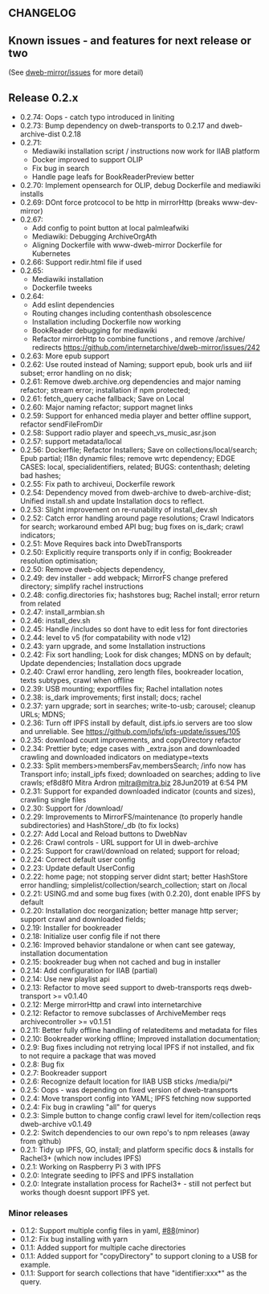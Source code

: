 ## CHANGELOG

## Known issues - and features for next release or two

(See [dweb-mirror/issues](https://github.com/internetarchive/dweb-mirror/issues) for more detail)

## Release 0.2.x
* 0.2.74: Oops - catch typo introduced in liniting 
* 0.2.73: Bump dependency on dweb-transports to 0.2.17 and dweb-archive-dist 0.2.18
* 0.2.71:
  * Mediawiki installation script / instructions now work for IIAB platform
  * Docker improved to support OLIP
  * Fix bug in search
  * Handle page leafs for BookReaderPreview better
* 0.2.70: Implement opensearch for OLIP, debug Dockerfile and mediawiki installs
* 0.2.69: DOnt force protcocol to be http in mirrorHttp (breaks www-dev-mirror)
* 0.2.67: 
  * Add config to point button at local palmleafwiki
  * Mediawiki: Debugging ArchiveOrgAth
  * Aligning Dockerfile with www-dweb-mirror Dockerfile for Kubernetes
* 0.2.66: Support redir.html file if used
* 0.2.65: 
  * Mediawiki installation
  * Dockerfile tweeks
* 0.2.64: 
  * Add eslint dependencies
  * Routing changes including contenthash obsolescence
  * Installation including Dockerfile now working
  * BookReader debugging for mediawiki
  * Refactor mirrorHttp to combine functions , and remove /archive/ redirects https://github.com/internetarchive/dweb-mirror/issues/242
* 0.2.63: More epub support
* 0.2.62: Use routed instead of Naming; support epub, book urls and iiif subset; error handling on no disk; 
* 0.2.61: Remove dweb.archive.org dependencies and major naming refactor; stream error; installation if npm protected; 
* 0.2.61: fetch_query cache fallback; Save on Local
* 0.2.60: Major naming refactor; support magnet links
* 0.2.59: Support for enhanced media player and better offline support, refactor sendFileFromDir
* 0.2.58: Support radio player and speech_vs_music_asr.json
* 0.2.57: support metadata/local
* 0.2.56: Dockerfile; Refactor Installers; Save on collections/local/search; Epub partial; I18n dynamic files; remove wrtc dependency; EDGE CASES: local, specialidentifiers, related; BUGS: contenthash; deleting bad hashes; 
* 0.2.55: Fix path to archiveui, Dockerfile rework
* 0.2.54: Dependency moved from dweb-archive to dweb-archive-dist; Unified install.sh and update Installation docs to reflect. 
* 0.2.53: Slight improvement on re-runability of install_dev.sh
* 0.2.52: Catch error handling around page resolutions; Crawl Indicators for search; workaround embed API bug; bug fixes on is_dark; crawl indicators; 
* 0.2.51: Move Requires back into DwebTransports
* 0.2.50: Explicitly require transports only if in config; Bookreader resolution optimisation; 
* 0.2.50: Remove dweb-objects dependency, 
* 0.2.49: dev installer - add webpack; MirrorFS change prefered directory; simplify rachel instructions
* 0.2.48: config.directories fix; hashstores bug; Rachel install; error return from related
* 0.2.47: install_armbian.sh
* 0.2.46: install_dev.sh
* 0.2.45: Handle /includes so dont have to edit less for font directories
* 0.2.44: level to v5 (for compatability with node v12)
* 0.2.43: yarn upgrade, and some Installation instructions
* 0.2.42: Fix sort handling; Look for disk changes; MDNS on by default; Update dependencies; Installation docs upgrade
* 0.2.40: Crawl error handling, zero length files, bookreader location, texts subtypes, crawl when offline
* 0.2.39: USB mounting; exportfiles fix; Rachel intallation notes
* 0.2.38: is_dark improvements; first install; docs; rachel
* 0.2.37: yarn upgrade; sort in searches; write-to-usb; carousel; cleanup URLs; MDNS; 
* 0.2.36: Turn off IPFS install by default, dist.ipfs.io servers are too slow and unreliable. See https://github.com/ipfs/ipfs-update/issues/105
* 0.2.35: download count improvements, and copyDirectory refactor
* 0.2.34: Prettier byte; edge cases with _extra.json and downloaded crawling and downloaded indicators on mediatype=texts
* 0.2.33: Split members>membersFav,membersSearch; /info now has Transport info; install_ipfs fixed; downloaded on searches; adding to live crawls;	ef8d8f0	Mitra Ardron <mitra@mitra.biz>	28Jun2019 at 6:54 PM
* 0.2.31: Support for expanded downloaded indicator (counts and sizes), crawling single files
* 0.2.30: Support for /download/
* 0.2.29: Improvements to MirrorFS/maintenance (to properly handle subdirectories) and HashStore/_db (to fix locks)
* 0.2.27: Add Local and Reload buttons to DwebNav
* 0.2.26: Crawl controls - URL support for UI in dweb-archive
* 0.2.25: Support for crawl/download on related; support for reload; 
* 0.2.24: Correct default user config
* 0.2.23: Update default UserConfig
* 0.2.22: home page; not stopping server didnt start; better HashStore error handling; simplelist/collection/search_collection; start on /local
* 0.2.21: USING.md and some bug fixes (with 0.2.20), dont enable IPFS by default
* 0.2.20: Installation doc reorganization; better manage http server; support crawl and downloaded fields; 
* 0.2.19: Installer for bookreader
* 0.2.18: Initialize user config file if not there
* 0.2.16: Improved behavior standalone or when cant see gateway, installation documentation
* 0.2.15: bookreader bug when not cached and bug in installer
* 0.2.14: Add configuration for IIAB (partial)
* 0.2.14: Use new playlist api
* 0.2.13: Refactor to move seed support to dweb-transports reqs dweb-transport >= v0.1.40
* 0.2.12: Merge mirrorHttp and crawl into internetarchive
* 0.2.12: Refactor to remove subclasses of ArchiveMember reqs archivecontroller >= v0.1.51
* 0.2.11: Better fully offline handling of relateditems and metadata for files
* 0.2.10: Bookreader working offline; Improved installation documentation; 
* 0.2.9: Bug fixes including not retrying local IPFS if not installed, and fix to not require a package that was moved
* 0.2.8: Bug fix
* 0.2.7: Bookreader support
* 0.2.6: Recognize default location for IIAB USB sticks /media/pi/*
* 0.2.5: Oops - was depending on fixed version of dweb-transports
* 0.2.4: Move transport config into YAML; IPFS fetching now supported
* 0.2.4: Fix bug in crawling "all" for querys
* 0.2.3: Simple button to change config crawl level for item/collection reqs dweb-archive v0.1.49
* 0.2.2: Switch dependencies to our own repo's to npm releases (away from github)
* 0.2.1: Tidy up IPFS, GO, install; and platform specific docs & installs for Rachel3+ (which now includes IPFS)
* 0.2.1: Working on Raspberry Pi 3 with IPFS
* 0.2.0: Integrate seeding to IPFS and IPFS installation
* 0.2.0: Integrate installation process for Rachel3+ - still not perfect but works though doesnt support IPFS yet. 

### Minor releases

* 0.1.2: Support multiple config files in yaml,  [#88](https://github.com/internetarchive/dweb-mirror/issues/88)(minor)
* 0.1.2: Fix bug installing with yarn
* 0.1.1: Added support for multiple cache directories
* 0.1.1: Added support for "copyDirectory" to support cloning to a USB for example. 
* 0.1.1: Support for search collections that have "identifier:xxx*" as the query.  
